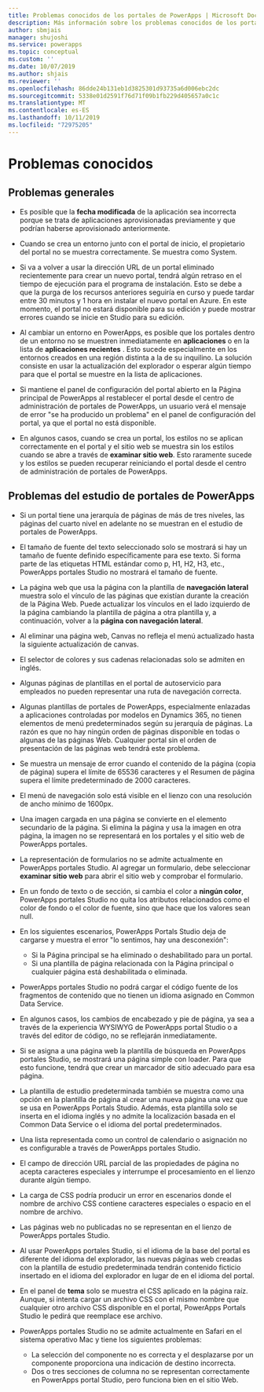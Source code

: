 ```yaml
---
title: Problemas conocidos de los portales de PowerApps | Microsoft Docs
description: Más información sobre los problemas conocidos de los portales de PowerApps
author: sbmjais
manager: shujoshi
ms.service: powerapps
ms.topic: conceptual
ms.custom: ''
ms.date: 10/07/2019
ms.author: shjais
ms.reviewer: ''
ms.openlocfilehash: 86dde24b131eb1d3825301d93735a6d006ebc2dc
ms.sourcegitcommit: 5338e01d2591f76d71f09b1fb229d405657a0c1c
ms.translationtype: MT
ms.contentlocale: es-ES
ms.lasthandoff: 10/11/2019
ms.locfileid: "72975205"
---
```

# <a name="known-issues"></a>Problemas conocidos


## <a name="general-issues"></a>Problemas generales

- Es posible que la **fecha modificada** de la aplicación sea incorrecta porque se trata de aplicaciones aprovisionadas previamente y que podrían haberse aprovisionado anteriormente.

- Cuando se crea un entorno junto con el portal de inicio, el propietario del portal no se muestra correctamente. Se muestra como System.

- Si va a volver a usar la dirección URL de un portal eliminado recientemente para crear un nuevo portal, tendrá algún retraso en el tiempo de ejecución para el programa de instalación. Esto se debe a que la purga de los recursos anteriores seguiría en curso y puede tardar entre 30 minutos y 1 hora en instalar el nuevo portal en Azure. En este momento, el portal no estará disponible para su edición y puede mostrar errores cuando se inicie en Studio para su edición.

- Al cambiar un entorno en PowerApps, es posible que los portales dentro de un entorno no se muestren inmediatamente en **aplicaciones** o en la lista de **aplicaciones recientes** . Esto sucede especialmente en los entornos creados en una región distinta a la de su inquilino. La solución consiste en usar la actualización del explorador o esperar algún tiempo para que el portal se muestre en la lista de aplicaciones.

- Si mantiene el panel de configuración del portal abierto en la Página principal de PowerApps al restablecer el portal desde el centro de administración de portales de PowerApps, un usuario verá el mensaje de error "se ha producido un problema" en el panel de configuración del portal, ya que el portal no está disponible.

- En algunos casos, cuando se crea un portal, los estilos no se aplican correctamente en el portal y el sitio web se muestra sin los estilos cuando se abre a través de **examinar sitio web**. Esto raramente sucede y los estilos se pueden recuperar reiniciando el portal desde el centro de administración de portales de PowerApps.

## <a name="powerapps-portals-studio-issues"></a>Problemas del estudio de portales de PowerApps

- Si un portal tiene una jerarquía de páginas de más de tres niveles, las páginas del cuarto nivel en adelante no se muestran en el estudio de portales de PowerApps.

- El tamaño de fuente del texto seleccionado solo se mostrará si hay un tamaño de fuente definido específicamente para ese texto. Si forma parte de las etiquetas HTML estándar como p, H1, H2, H3, etc., PowerApps portales Studio no mostrará el tamaño de fuente.

- La página web que usa la página con la plantilla de **navegación lateral** muestra solo el vínculo de las páginas que existían durante la creación de la Página Web. Puede actualizar los vínculos en el lado izquierdo de la página cambiando la plantilla de página a otra plantilla y, a continuación, volver a la **página con navegación lateral**.

- Al eliminar una página web, Canvas no refleja el menú actualizado hasta la siguiente actualización de canvas.

- El selector de colores y sus cadenas relacionadas solo se admiten en inglés.

- Algunas páginas de plantillas en el portal de autoservicio para empleados no pueden representar una ruta de navegación correcta.

- Algunas plantillas de portales de PowerApps, especialmente enlazadas a aplicaciones controladas por modelos en Dynamics 365, no tienen elementos de menú predeterminados según su jerarquía de páginas. La razón es que no hay ningún orden de páginas disponible en todas o algunas de las páginas Web. Cualquier portal sin el orden de presentación de las páginas web tendrá este problema.

- Se muestra un mensaje de error cuando el contenido de la página (copia de página) supera el límite de 65536 caracteres y el Resumen de página supera el límite predeterminado de 2000 caracteres.

- El menú de navegación solo está visible en el lienzo con una resolución de ancho mínimo de 1600px.

- Una imagen cargada en una página se convierte en el elemento secundario de la página. Si elimina la página y usa la imagen en otra página, la imagen no se representará en los portales y el sitio web de PowerApps portales.

- La representación de formularios no se admite actualmente en PowerApps portales Studio. Al agregar un formulario, debe seleccionar **examinar sitio web** para abrir el sitio web y comprobar el formulario.

- En un fondo de texto o de sección, si cambia el color a **ningún color**, PowerApps portales Studio no quita los atributos relacionados como el color de fondo o el color de fuente, sino que hace que los valores sean null.

- En los siguientes escenarios, PowerApps Portals Studio deja de cargarse y muestra el error "lo sentimos, hay una desconexión":
    - Si la Página principal se ha eliminado o deshabilitado para un portal.
    - Si una plantilla de página relacionada con la Página principal o cualquier página está deshabilitada o eliminada.

- PowerApps portales Studio no podrá cargar el código fuente de los fragmentos de contenido que no tienen un idioma asignado en Common Data Service.

- En algunos casos, los cambios de encabezado y pie de página, ya sea a través de la experiencia WYSIWYG de PowerApps portal Studio o a través del editor de código, no se reflejarán inmediatamente.

- Si se asigna a una página web la plantilla de búsqueda en PowerApps portales Studio, se mostrará una página simple con loader. Para que esto funcione, tendrá que crear un marcador de sitio adecuado para esa página.

- La plantilla de estudio predeterminada también se muestra como una opción en la plantilla de página al crear una nueva página una vez que se usa en PowerApps Portals Studio. Además, esta plantilla solo se inserta en el idioma inglés y no admite la localización basada en el Common Data Service o el idioma del portal predeterminados.

- Una lista representada como un control de calendario o asignación no es configurable a través de PowerApps portales Studio.

- El campo de dirección URL parcial de las propiedades de página no acepta caracteres especiales y interrumpe el procesamiento en el lienzo durante algún tiempo. 

- La carga de CSS podría producir un error en escenarios donde el nombre de archivo CSS contiene caracteres especiales o espacio en el nombre de archivo.

- Las páginas web no publicadas no se representan en el lienzo de PowerApps portales Studio.

- Al usar PowerApps portales Studio, si el idioma de la base del portal es diferente del idioma del explorador, las nuevas páginas web creadas con la plantilla de estudio predeterminada tendrán contenido ficticio insertado en el idioma del explorador en lugar de en el idioma del portal.

- En el panel de **tema** solo se muestra el CSS aplicado en la página raíz. Aunque, si intenta cargar un archivo CSS con el mismo nombre que cualquier otro archivo CSS disponible en el portal, PowerApps Portals Studio le pedirá que reemplace ese archivo.

- PowerApps portales Studio no se admite actualmente en Safari en el sistema operativo Mac y tiene los siguientes problemas:
    - La selección del componente no es correcta y el desplazarse por un componente proporciona una indicación de destino incorrecta.
    - Dos o tres secciones de columna no se representan correctamente en PowerApps portal Studio, pero funciona bien en el sitio Web.

